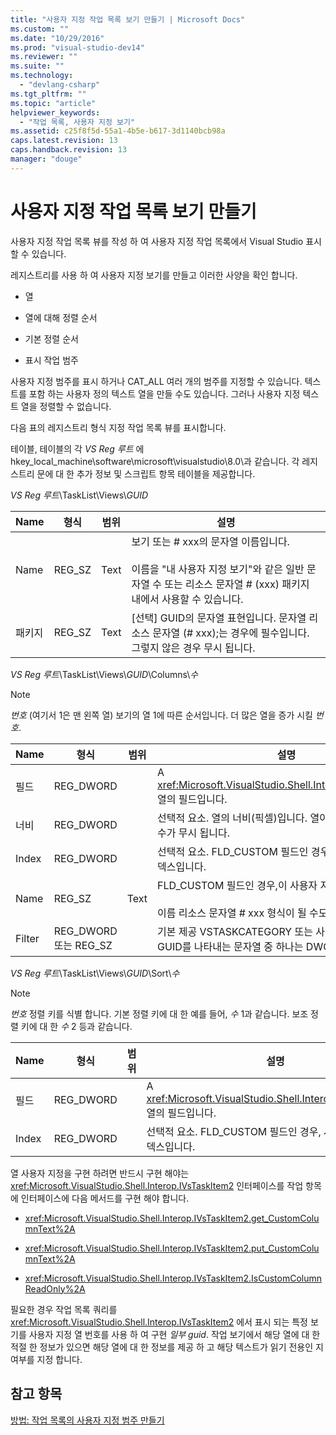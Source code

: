```yaml
---
title: "사용자 지정 작업 목록 보기 만들기 | Microsoft Docs"
ms.custom: ""
ms.date: "10/29/2016"
ms.prod: "visual-studio-dev14"
ms.reviewer: ""
ms.suite: ""
ms.technology: 
  - "devlang-csharp"
ms.tgt_pltfrm: ""
ms.topic: "article"
helpviewer_keywords: 
  - "작업 목록, 사용자 지정 보기"
ms.assetid: c25f8f5d-55a1-4b5e-b617-3d1140bcb98a
caps.latest.revision: 13
caps.handback.revision: 13
manager: "douge"
---
```

# 사용자 지정 작업 목록 보기 만들기
사용자 지정 작업 목록 뷰를 작성 하 여 사용자 지정 작업 목록에서 Visual Studio 표시할 수 있습니다.  
  
 레지스트리를 사용 하 여 사용자 지정 보기를 만들고 이러한 사양을 확인 합니다.  
  
-   열  
  
-   열에 대해 정렬 순서  
  
-   기본 정렬 순서  
  
-   표시 작업 범주  
  
 사용자 지정 범주를 표시 하거나 CAT\_ALL 여러 개의 범주를 지정할 수 있습니다.  텍스트를 포함 하는 사용자 정의 텍스트 열을 만들 수도 있습니다.  그러나 사용자 지정 텍스트 열을 정렬할 수 없습니다.  
  
 다음 표의 레지스트리 형식 지정 작업 목록 뷰를 표시합니다.  
  
 테이블, 테이블의 각  *VS Reg 루트* 에 hkey\_local\_machine\\software\\microsoft\\visualstudio\\8.0\\과 같습니다.  각 레지스트리 문에 대 한 추가 정보 및 스크립트 항목 테이블을 제공합니다.  
  
 *VS Reg 루트*\\TaskList\\Views\\*GUID*  
  
|Name|형식|범위|설명|  
|----------|--------|--------|--------|  
|Name|REG\_SZ|Text|보기 또는 \# xxx의 문자열 이름입니다.<br /><br /> 이름을 "내 사용자 지정 보기"와 같은 일반 문자열 수 또는 리소스 문자열 \# \(xxx\) 패키지 내에서 사용할 수 있습니다.|  
|패키지|REG\_SZ|Text|\[선택\] GUID의 문자열 표현입니다.  문자열 리소스 문자열 \(\# xxx\);는 경우에 필수입니다. 그렇지 않은 경우 무시 됩니다.|  
  
 *VS Reg 루트*\\TaskList\\Views\\*GUID*\\Columns\\*수*  
  
> [!NOTE]
>  *번호* \(여기서 1은 맨 왼쪽 열\) 보기의 열 1에 따른 순서입니다.  더 많은 열을 증가 시킬  *번호*.  
  
|Name|형식|범위|설명|  
|----------|--------|--------|--------|  
|필드|REG\_DWORD||A <xref:Microsoft.VisualStudio.Shell.Interop.VSTASKFIELD> 열의 필드입니다.|  
|너비|REG\_DWORD||선택적 요소.  열의 너비\(픽셀\)입니다.  열이 많은 경우이 매개 변수가 무시 됩니다.|  
|Index|REG\_DWORD||선택적 요소.  FLD\_CUSTOM 필드인 경우, 사용자 지정 열 인덱스입니다.|  
|Name|REG\_SZ|Text|FLD\_CUSTOM 필드인 경우,이 사용자 지정 열의 이름입니다.<br /><br /> 이름 리소스 문자열 \# xxx 형식이 될 수도 있습니다.|  
|Filter|REG\_DWORD 또는 REG\_SZ||기본 제공 VSTASKCATEGORY 또는 사용자 정의 범주의 GUID를 나타내는 문자열 중 하나는 DWORD입니다.|  
  
 *VS Reg 루트*\\TaskList\\Views\\*GUID*\\Sort\\*수*  
  
> [!NOTE]
>  *번호* 정렬 키를 식별 합니다.  기본 정렬 키에 대 한 예를 들어,  *수* 1과 같습니다.  보조 정렬 키에 대 한  *수* 2 등과 같습니다.  
  
|Name|형식|범위|설명|  
|----------|--------|--------|--------|  
|필드|REG\_DWORD||A <xref:Microsoft.VisualStudio.Shell.Interop.VSTASKFIELD> 열의 필드입니다.|  
|Index|REG\_DWORD||선택적 요소.  FLD\_CUSTOM 필드인 경우, 사용자 지정 열 인덱스입니다.|  
  
 열 사용자 지정을 구현 하려면 반드시 구현 해야는 <xref:Microsoft.VisualStudio.Shell.Interop.IVsTaskItem2> 인터페이스를 작업 항목에 인터페이스에 다음 메서드를 구현 해야 합니다.  
  
-   <xref:Microsoft.VisualStudio.Shell.Interop.IVsTaskItem2.get_CustomColumnText%2A>  
  
-   <xref:Microsoft.VisualStudio.Shell.Interop.IVsTaskItem2.put_CustomColumnText%2A>  
  
-   <xref:Microsoft.VisualStudio.Shell.Interop.IVsTaskItem2.IsCustomColumnReadOnly%2A>  
  
 필요한 경우 작업 목록 쿼리를 <xref:Microsoft.VisualStudio.Shell.Interop.IVsTaskItem2> 에서 표시 되는 특정 보기를 사용자 지정 열 번호를 사용 하 여 구현  *일부 guid*.  작업 보기에서 해당 열에 대 한 적절 한 정보가 있으면 해당 열에 대 한 정보를 제공 하 고 해당 텍스트가 읽기 전용인 지 여부를 지정 합니다.  
  
## 참고 항목  
 [방법: 작업 목록의 사용자 지정 범주 만들기](../misc/how-to-create-custom-categories-of-task-lists.md)